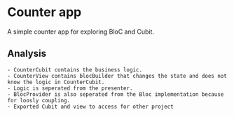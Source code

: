 # Counter app

A simple counter app for exploring BloC and Cubit.

## Analysis

```
- CounterCubit contains the business logic.
- CounterView contains blocBuilder that changes the state and does not know the logic in CounterCubit.
- Logic is seperated from the presenter.
- BlocProvider is also seperated from the Bloc implementation because for loosly coupling.
- Exported Cubit and view to access for other project
```
